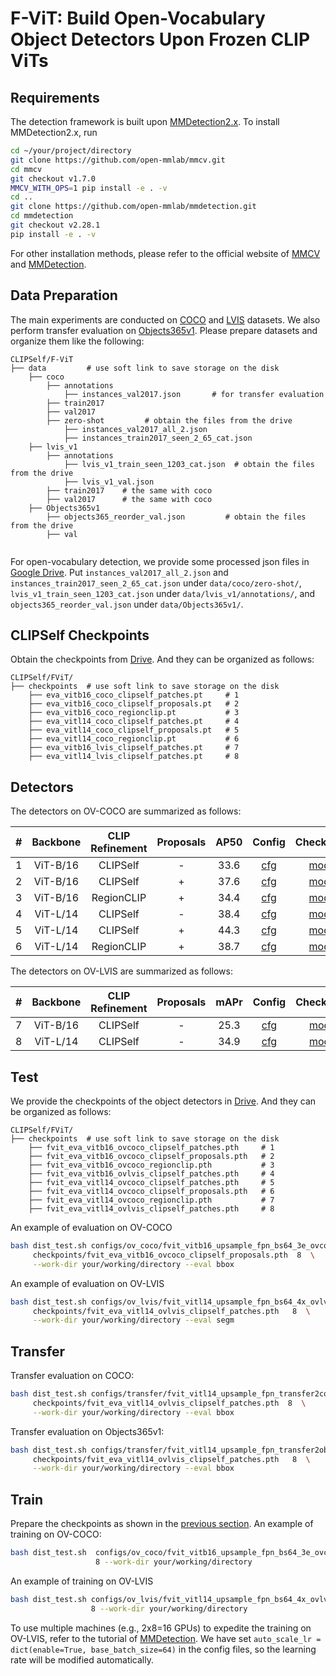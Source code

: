 # F-ViT: Build Open-Vocabulary Object Detectors Upon Frozen CLIP ViTs
## Requirements
The detection framework is built upon [MMDetection2.x](https://github.com/open-mmlab/mmdetection/tree/v2.28.1). To install MMDetection2.x, run

```bash
cd ~/your/project/directory
git clone https://github.com/open-mmlab/mmcv.git
cd mmcv
git checkout v1.7.0
MMCV_WITH_OPS=1 pip install -e . -v
cd ..
git clone https://github.com/open-mmlab/mmdetection.git
cd mmdetection
git checkout v2.28.1
pip install -e . -v
```
For other installation methods, please refer to the official website of 
[MMCV](https://github.com/open-mmlab/mmcv.git) and [MMDetection](https://github.com/open-mmlab/mmdetection.git).

## Data Preparation
The main experiments are conducted on [COCO](https://cocodataset.org/#home) 
and [LVIS](https://www.lvisdataset.org/) datasets. We also perform transfer evaluation on 
[Objects365v1](https://www.objects365.org/overview.html). 
Please prepare datasets and organize them like the 
following:


```text
CLIPSelf/F-ViT
├── data         # use soft link to save storage on the disk
    ├── coco
        ├── annotations
            ├── instances_val2017.json       # for transfer evaluation
        ├── train2017
        ├── val2017
        ├── zero-shot         # obtain the files from the drive 
            ├── instances_val2017_all_2.json
            ├── instances_train2017_seen_2_65_cat.json
    ├── lvis_v1
        ├── annotations
            ├── lvis_v1_train_seen_1203_cat.json  # obtain the files from the drive 
            ├── lvis_v1_val.json 
        ├── train2017    # the same with coco
        ├── val2017      # the same with coco
    ├── Objects365v1
        ├── objects365_reorder_val.json         # obtain the files from the drive 
        ├── val
    
```
For open-vocabulary detection, we provide some processed json files in 
[Google Drive](https://drive.google.com/drive/folders/1kFkNmD7Dp3y7jZzPBKdS8dcvqzGWFxXg?usp=sharing).
Put `instances_val2017_all_2.json` and `instances_train2017_seen_2_65_cat.json` under `data/coco/zero-shot/`, 
`lvis_v1_train_seen_1203_cat.json` under `data/lvis_v1/annotations/`, and `objects365_reorder_val.json` under 
`data/Objects365v1/`.


## CLIPSelf Checkpoints
Obtain the checkpoints from [Drive](). And they can be organized as follows:

```text
CLIPSelf/FViT/  
├── checkpoints  # use soft link to save storage on the disk
    ├── eva_vitb16_coco_clipself_patches.pt     # 1
    ├── eva_vitb16_coco_clipself_proposals.pt   # 2
    ├── eva_vitb16_coco_regionclip.pt           # 3
    ├── eva_vitl14_coco_clipself_patches.pt     # 4
    ├── eva_vitl14_coco_clipself_proposals.pt   # 5
    ├── eva_vitl14_coco_regionclip.pt           # 6
    ├── eva_vitb16_lvis_clipself_patches.pt     # 7
    ├── eva_vitl14_lvis_clipself_patches.pt     # 8
```

## Detectors 

The detectors on OV-COCO are summarized as follows:

|  #  | Backbone | CLIP Refinement | Proposals | AP50 |                                           Config                                           | Checkpoint |
|:---:|:--------:|:---------------:|:---------:|:----:|:------------------------------------------------------------------------------------------:|:----------:|
|  1  | ViT-B/16 |    CLIPSelf     |     -     | 33.6 |   [cfg](configs/ov_coco/fvit_vitb16_upsample_fpn_bs64_3e_ovcoco_eva_clipself_patches.py)   | [model]()  |
|  2  | ViT-B/16 |    CLIPSelf     |     +     | 37.6 |  [cfg](configs/ov_coco/fvit_vitb16_upsample_fpn_bs64_3e_ovcoco_eva_clipself_proposals.py)  | [model]()  |
|  3  | ViT-B/16 |   RegionCLIP    |     +     | 34.4 |      [cfg](configs/ov_coco/fvit_vitb16_upsample_fpn_bs64_3e_ovcoco_eva_regionclip.py)      | [model]()  |
|  4  | ViT-L/14 |    CLIPSelf     |     -     | 38.4 |   [cfg](configs/ov_coco/fvit_vitl14_upsample_fpn_bs64_3e_ovcoco_eva_clipself_patches.py)   | [model]()  |
|  5  | ViT-L/14 |    CLIPSelf     |     +     | 44.3 |  [cfg](configs/ov_coco/fvit_vitl14_upsample_fpn_bs64_3e_ovcoco_eva_clipself_proposals.py)  | [model]()  |
|  6  | ViT-L/14 |   RegionCLIP    |     +     | 38.7 |      [cfg](configs/ov_coco/fvit_vitl14_upsample_fpn_bs64_3e_ovcoco_eva_regionclip.py)      | [model]()  |


The detectors on OV-LVIS are summarized as follows:


|  #  | Backbone | CLIP Refinement | Proposals | mAPr |                                         Config                                         | Checkpoint |
|:---:|:--------:|:---------------:|:---------:|:----:|:--------------------------------------------------------------------------------------:|:----------:|
|  7  | ViT-B/16 |    CLIPSelf     |     -     | 25.3 | [cfg](configs/ov_lvis/fvit_vitb16_upsample_fpn_bs64_4x_ovlvis_eva_clipself_patches.py) | [model]()  |
|  8  | ViT-L/14 |    CLIPSelf     |     -     | 34.9 | [cfg](configs/ov_lvis/fvit_vitl14_upsample_fpn_bs64_4x_ovlvis_eva_clipself_patches.py) | [model]()  |


## Test 
We provide the checkpoints of the object detectors in [Drive](). And they can be organized as follows:

```text
CLIPSelf/FViT/  
├── checkpoints  # use soft link to save storage on the disk
    ├── fvit_eva_vitb16_ovcoco_clipself_patches.pth     # 1
    ├── fvit_eva_vitb16_ovcoco_clipself_proposals.pth   # 2
    ├── fvit_eva_vitb16_ovcoco_regionclip.pth           # 3
    ├── fvit_eva_vitb16_ovlvis_clipself_patches.pth     # 4
    ├── fvit_eva_vitl14_ovcoco_clipself_patches.pth     # 5
    ├── fvit_eva_vitl14_ovcoco_clipself_proposals.pth   # 6
    ├── fvit_eva_vitl14_ovcoco_regionclip.pth           # 7
    ├── fvit_eva_vitl14_ovlvis_clipself_patches.pth     # 8
```

An example of evaluation on OV-COCO
```bash
bash dist_test.sh configs/ov_coco/fvit_vitb16_upsample_fpn_bs64_3e_ovcoco_eva_clipself_proposals.py \
     checkpoints/fvit_eva_vitb16_ovcoco_clipself_proposals.pth  8  \
     --work-dir your/working/directory --eval bbox
```

An example of evaluation on OV-LVIS
```bash
bash dist_test.sh configs/ov_lvis/fvit_vitl14_upsample_fpn_bs64_4x_ovlvis_eva_clipself_patches.py \
     checkpoints/fvit_eva_vitl14_ovlvis_clipself_patches.pth   8  \
     --work-dir your/working/directory --eval segm
```


## Transfer
Transfer evaluation on COCO:
```bash
bash dist_test.sh configs/transfer/fvit_vitl14_upsample_fpn_transfer2coco.py \
     checkpoints/fvit_eva_vitl14_ovlvis_clipself_patches.pth  8  \
     --work-dir your/working/directory --eval bbox
```

Transfer evaluation on Objects365v1:
```bash
bash dist_test.sh configs/transfer/fvit_vitl14_upsample_fpn_transfer2objects365v1.py \
     checkpoints/fvit_eva_vitl14_ovlvis_clipself_patches.pth   8  \
     --work-dir your/working/directory --eval bbox
```


## Train
Prepare the checkpoints as shown in the [previous section](#clipself-checkpoints).
An example of training on OV-COCO:

```bash
bash dist_test.sh  configs/ov_coco/fvit_vitb16_upsample_fpn_bs64_3e_ovcoco_eva_clipself_proposals.py \
                   8 --work-dir your/working/directory
```

An example of training on OV-LVIS
```bash
bash dist_test.sh configs/ov_lvis/fvit_vitl14_upsample_fpn_bs64_4x_ovlvis_eva_clipself_patches.py \
                  8 --work-dir your/working/directory
```

To use multiple machines (e.g., 2x8=16 GPUs) to expedite the training on OV-LVIS, refer to the tutorial of 
[MMDetection](https://mmdetection.readthedocs.io/en/latest/user_guides/train.html). We have set 
`auto_scale_lr = dict(enable=True, base_batch_size=64)` in the config files, so the learning rate will be
modified automatically.
